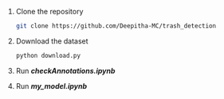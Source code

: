 1. Clone the repository

   ```bash
   git clone https://github.com/Deepitha-MC/trash_detection
   ```

2. Download the dataset

   ```bash
   python download.py
   ```

3. Run <strong><i>checkAnnotations.ipynb</i></strong>

4. Run <strong><i>my_model.ipynb</i></strong>
